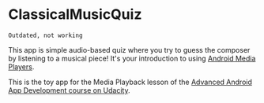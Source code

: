 # ClassicalMusicQuiz 

    Outdated, not working

This app is simple audio-based quiz where you try to guess the composer by listening to a musical piece! It's your introduction to using  [Android Media Players](https://developer.android.com/guide/topics/media/mediaplayer.html).

This is the toy app for the Media Playback lesson of the [Advanced Android App Development course on Udacity](https://www.udacity.com/course/advanced-android-app-development--ud855).